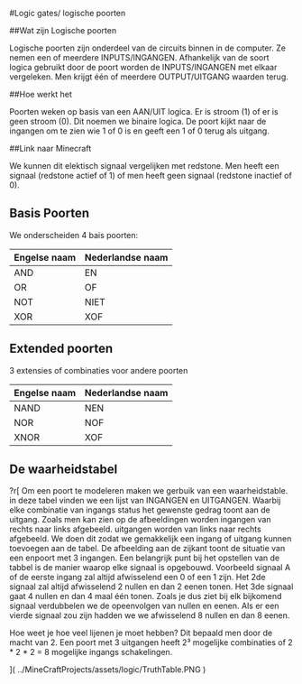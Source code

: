 #Logic gates/ logische poorten

##Wat zijn Logische poorten

Logische poorten zijn onderdeel van de circuits binnen in de computer. Ze nemen een of meerdere INPUTS/INGANGEN.
Afhankelijk van de soort logica gebruikt door de poort worden de INPUTS/INGANGEN met elkaar vergeleken.
Men krijgt één of meerdere OUTPUT/UITGANG waarden terug.

##Hoe werkt het

Poorten weken op basis van een AAN/UIT logica. Er is stroom (1) of er is geen stroom (0).
Dit noemen we binaire logica. De poort kijkt naar de ingangen om te zien wie 1 of 0 is en geeft een 1 of 0 terug als uitgang.

##Link naar Minecraft

We kunnen dit elektisch signaal vergelijken met redstone. Men heeft een signaal (redstone actief of 1) of men heeft geen signaal (redstone inactief of 0).

## Basis Poorten

We onderscheiden 4 bais poorten:

|  Engelse naam | Nederlandse naam   |
|---|---|
| AND  | EN  |
| OR   |  OF |
| NOT  | NIET|
| XOR  | XOF |

## Extended poorten

3 extensies of combinaties voor andere poorten

|  Engelse naam | Nederlandse naam   |
|---|---|
| NAND  | NEN  |
| NOR |  NOF |
| XNOR  | XOF|

## De waarheidstabel

?r[
Om een poort te modeleren maken we gerbuik van een waarheidstable. in deze tabel vinden we een lijst van INGANGEN en UITGANGEN.
Waarbij elke combinatie van ingangs status het gewenste gedrag toont aan de uitgang.
Zoals men kan zien op de afbeeldingen worden ingangen van rechts naar links afgebeeld. uitgangen worden van links naar rechts afgebeeld.
We doen dit zodat we gemakkelijk een ingang of uitgang kunnen toevoegen aan de tabel.
De afbeelding aan de zijkant toont de situatie van een enpoort met 3 ingangen.
Een belangrijk punt bij het opstellen van de tabbel is de manier waarop elke signaal is opgebouwd.
Voorbeeld signaal A of de eerste ingang zal altijd afwisselend een 0 of een 1 zijn.
Het 2de signaal zal altijd afwisselend 2 nullen en dan 2 eenen tonen.
Het 3de signaal gaat 4 nullen en dan 4 maal één tonen. 
Zoals je dus ziet bij elk bijkomend signaal verdubbelen we de opeenvolgen van  nullen en eenen.
Als er een vierde signaal zou zijn hadden we we afwisselend 8 nullen en dan 8 eenen.

Hoe weet je hoe veel lijenen je moet hebben? Dit bepaald men door de macht van 2.
Een poort met 3 uitgangen heeft 2³ mogelijke combinaties of 2 * 2 * 2 = 8 mogelijke ingangs schakelingen.
 
](
../MineCraftProjects/assets/logic/TruthTable.PNG
)

